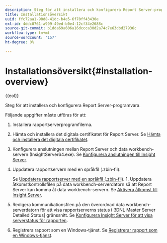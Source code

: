```yaml
---
description: Steg för att installera och konfigurera Report Server-programvara.
title: Installationsöversikt
uuid: ffc72aa1-98d8-41dc-b4e5-6f70ff43430e
exl-id: 4ddc0761-a999-49ed-b0e4-12cf34e2688c
source-git-commit: b1dda69a606a16dccca30d2a74c7e63dbd27936c
workflow-type: tm+mt
source-wordcount: '157'
ht-degree: 0%

---
```


# Installationsöversikt{#installation-overview}

{{eol}}

Steg för att installera och konfigurera Report Server-programvara.

Följande uppgifter måste utföras för att:

1. Installera rapportserverprogramfilerna.
1. Hämta och installera det digitala certifikatet för Report Server. Se [Hämta och installera det digitala certifikatet](../../../home/c-rpt-oview/c-inst-rpt/c-install-dig-cert/c-install-dig-cert.md#concept-5a61fc67df3643598c7c403962075f76).
1. Konfigurera anslutningen mellan Report Server och data workbench-servern (InsightServer64.exe). Se [Konfigurera anslutningen till Insight Server](../../../home/c-rpt-oview/c-inst-rpt/t-config-conn-ins-svr.md#task-a3ca949c43244782b658fb4437fd724c).
1. Uppdatera rapportservern med en språkfil (.zbin-fil).

   Se [Uppdatera rapportserver med en språkfil (.zbin-fil)](../../../home/c-rpt-oview/c-inst-rpt/c-zbin-file-update.md#concept-5637a8f52b7643759e423c2068b4126b). 1. Uppdatera åtkomstkontrollsfilen på data workbench-serverdatorn så att Report Server kan komma åt data workbench-servern. Se [Aktivera åtkomst till Insight Server](../../../home/c-rpt-oview/c-inst-rpt/t-en-acc-ins-svr.md#task-e7b95cf9cb194842ad72fa534c56c3cc).
1. Redigera kommunikationsfilen på den överordnad data workbench-serverdatorn för att visa rapportserverns status i [!DNL Master Server Detailed Status] gränssnitt. Se [Konfigurera Insight Server för att visa serverstatus för rapporten](../../../home/c-rpt-oview/c-inst-rpt/t-display-svr-st-rpt.md#task-a14d096f85924d9b93eef950591f93a8).
1. Registrera rapport som en Windows-tjänst. Se [Registrerar rapport som en Windows-tjänst](../../../home/c-rpt-oview/c-inst-rpt/t-reg-rpt-win-svc.md#task-a8762d7818ed4cfd87e616db6a68b3a6).
